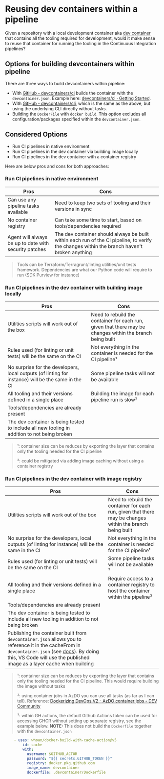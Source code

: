 # Reusing dev containers within a pipeline

Given a repository with a local development container aka [dev container](../devcontainers/README.md) that contains all the tooling required for development, would it make sense to reuse that container for running the tooling in the Continuous Integration pipelines?

## Options for building devcontainers within pipeline

There are three ways to build devcontainers within pipeline:

- With [GitHub - devcontainers/ci](https://github.com/devcontainers/ci) builds the container with the `devcontainer.json`. Example here: [devcontainers/ci · Getting Started](https://github.com/devcontainers/ci/blob/main/docs/github-action.md#getting-started).
- With [GitHub - devcontainers/cli](https://github.com/devcontainers/cli), which is the same as the above, but using the underlying CLI directly without tasks.
- Building the `DockerFile` with `docker build`. This option excludes all configuration/packages specified within the `devcontainer.json`.

## Considered Options

- Run CI pipelines in native environment
- Run CI pipelines in the dev container via building image locally
- Run CI pipelines in the dev container with a container registry

Here are below pros and cons for both approaches:

### Run CI pipelines in native environment

| Pros                                                  | Cons                                                                                                                                         |
| ----------------------------------------------------- | -------------------------------------------------------------------------------------------------------------------------------------------- |
| Can use any pipeline tasks available                  | Need to keep two sets of tooling and their versions in sync                                                                                  |
| No container registry                                 | Can take some time to start, based on tools/dependencies required                                                                            |
| Agent will always be up to date with security patches | The dev container should always be built within each run of the CI pipeline, to verify the changes within the branch haven't broken anything |

> Tools can be Terraform/Terragrunt/linting utilities/unit tests framework. Dependencies are what our Python code will require to run (SDK Purview for instance)

### Run CI pipelines in the dev container with building image locally

| Pros                                                                                               | Cons                                                                                                      |
| -------------------------------------------------------------------------------------------------- | --------------------------------------------------------------------------------------------------------- |
| Utilities scripts will work out of the box                                                         | Need to rebuild the container for each run, given that there may be changes within the branch being built |
| Rules used (for linting or unit tests) will be the same on the CI                                  | Not everything in the container is needed for the CI pipeline&#185;                                       |
| No surprise for the developers, local outputs (of linting for instance) will be the same in the CI | Some pipeline tasks will not be available                                                                 |
| All tooling and their versions defined in a single place                                           | Building the image for each pipeline run is slow&#178;                                                    |
| Tools/dependencies are already present                                                             |                                                                                                           |
| The dev container is being tested to include all new tooling in addition to not being broken       |                                                                                                           |

> &#185;: container size can be reduces by exporting the layer that contains only the tooling needed for the CI pipeline
>
> &#178;: could be mitigated via adding image caching without using a container registry

### Run CI pipelines in the dev container with image registry

| Pros                                                                                                                                                                                                                                                                                            | Cons                                                                                                      |
| ----------------------------------------------------------------------------------------------------------------------------------------------------------------------------------------------------------------------------------------------------------------------------------------------- | --------------------------------------------------------------------------------------------------------- |
| Utilities scripts will work out of the box                                                                                                                                                                                                                                                      | Need to rebuild the container for each run, given that there may be changes within the branch being built |
| No surprise for the developers, local outputs (of linting for instance) will be the same in the CI                                                                                                                                                                                              | Not everything in the container is needed for the CI pipeline&#185;                                       |
| Rules used (for linting or unit tests) will be the same on the CI                                                                                                                                                                                                                               | Some pipeline tasks will not be available   &#178;                                                        |
| All tooling and their versions defined in a single place                                                                                                                                                                                                                                        | Require access to a container registry to host the container within the pipeline&#179;                    |
| Tools/dependencies are already present                                                                                                                                                                                                                                                          |                                                                                                           |
| The dev container is being tested to include all new tooling in addition to not being broken                                                                                                                                                                                                    |                                                                                                           |
| Publishing the container built from `devcontainer.json` allows you to reference it in the cacheFrom in `devcontainer.json` (see [docs](https://containers.dev/implementors/json_reference/#image-specific)). By doing this, VS Code will use the published image as a layer cache when building |                                                                                                           |

> &#185;: container size can be reduces by exporting the layer that contains only the tooling needed for the CI pipeline. This would require building the image without tasks
>
> &#178;: using container jobs in AzDO you can use all tasks (as far as I can tell). Reference: [Dockerizing DevOps V2 - AzDO container jobs - DEV Community](https://dev.to/eliises/dockerizing-devops-v2-azdo-container-jobs-3hbf)
>
> &#179;: within GH actions, the default Github Actions token can be used for accessing GHCR without setting up separate registry, see the example below.
> **NOTE:** This does not build the `Dockerfile` together with the `devcontainer.json`

```yaml
    - uses: whoan/docker-build-with-cache-action@v5
        id: cache
        with:
          username: $GITHUB_ACTOR
          password: "${{ secrets.GITHUB_TOKEN }}"
          registry: docker.pkg.github.com
          image_name: devcontainer
          dockerfile: .devcontainer/Dockerfile
```


